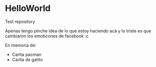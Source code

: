 # HelloWorld
Test repository

Apenas tengo pinche idea de lo que estoy haciendo acá y lo triste es que cambiaron los emoticones de facebook :c

En memoria de:
  - Carita pacman
  - Carita de gatito
